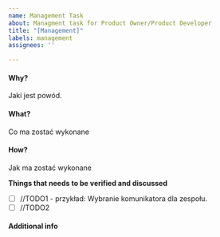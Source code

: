 ```yaml
---
name: Management Task
about: Managment task for Product Owner/Product Developer
title: "[Management]"
labels: management
assignees: ''

---
```


#### Why?
Jaki jest powód.

#### What? 
Co ma zostać wykonane

#### How? 
Jak ma zostać wykonane

**Things that needs to be verified and discussed**

- [ ] //TODO1 - przykład: Wybranie komunikatora dla zespołu.
- [ ] //TODO2

#### Additional info
